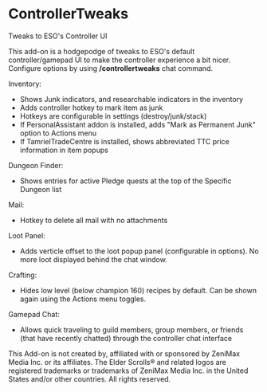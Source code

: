 # ControllerTweaks
 Tweaks to ESO's Controller UI

This add-on is a hodgepodge of tweaks to ESO's default controller/gamepad UI to make the controller experience a bit nicer. Configure options by using **/controllertweaks** chat command.

Inventory:
* Shows Junk indicators, and researchable indicators in the inventory
* Adds controller hotkey to mark item as junk
* Hotkeys are configurable in settings (destroy/junk/stack)
* If PersonalAssistant addon is installed, adds "Mark as Permanent Junk" option to Actions menu
* If TamrielTradeCentre is installed, shows abbreviated TTC price information in item popups

Dungeon Finder:
* Shows entries for active Pledge quests at the top of the Specific Dungeon list

Mail:
* Hotkey to delete all mail with no attachments

Loot Panel:
* Adds verticle offset to the loot popup panel (configurable in options). No more loot displayed behind the chat window.

Crafting:
* Hides low level (below champion 160) recipes by default. Can be shown again using the Actions menu toggles.

Gamepad Chat:
* Allows quick traveling to guild members, group members, or friends (that have recently chatted) through the controller chat interface




This Add-on is not created by, affiliated with or sponsored by ZeniMax Media Inc. or its affiliates. The Elder Scrolls® and related logos are registered trademarks or trademarks of ZeniMax Media Inc. in the United States and/or other countries. All rights reserved.
